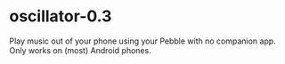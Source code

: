 # oscillator-0.3
Play music out of your phone using your Pebble with no companion app. Only works on (most) Android phones.
